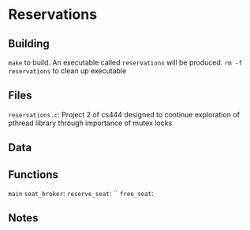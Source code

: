 # Reservations

## Building
`make` to build. An executable called `reservations` will be produced.
`rm -f reservations` to clean up executable

## Files
`reservations.c`: Project 2 of cs444 designed to continue exploration of pthread library through importance of mutex locks

## Data

## Functions
`main`
    `seat_broker`:
        `reserve_seat`:
            ``
        `free_seat`:

## Notes